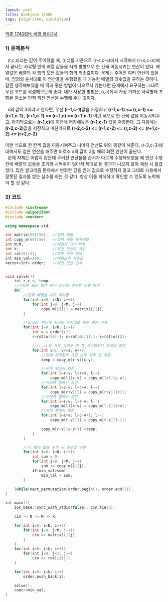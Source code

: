```yaml
---
layout: post
title: Baekjoon 17406
tags: [algorithm, simulation]
---
```


[백준 17406번: 배열 돌리기4](https://www.acmicpc.net/problem/17406)

### 1) 문제분석<br>
&nbsp;&nbsp;(r,c,s)라는 값이 주어졌을 때, (r,c)를 기준으로 (r-s,c-s)에서 시작해서 (r+s,c+s)에서 끝나는 사각형 안의 배열 값들을
시계 방향으로 한 칸씩 이동시키는 연산이 있다. 배열값은 배열의 각 행의 모든 값들의 합의 최솟값이다. 문제는 주어진 여러 연산이 있을 때, 임의의 순서대로 이 연산들을
수행했을 때 가능한 배열의 최솟값을 구하는 것이다. 잠깐 생각해보았을 때 딱히 좋은 방법이 떠오르지 않는다면 문제에서 요구하는 그대로 우선 코드를 작성해보는게 좋다. 
내가 사용한 방법은, (r,c)에서 가장 가까운 사각형에 포함된 원소들 먼저 회전 연산을 수행해 주는 것이다.<br><br>
&nbsp;&nbsp;s의 값이 3이라고 한다면, 우선 <b>(r-1,c-1)</b>값을 저장하고 <b>(r-1,c-1) <= (r,c-1) <= (r+1,c-1) , (r+1,c-1) <= (r+1,c) <= (r+1,c-1)</b> 
이런 식으로 한 칸씩 값을 이동시켜주고, 마지막으로는 <b>(r-1,c)</b>에 이전에 저장해놓은 <b>(r-1,c-1)</b> 값을 저장한다. 
그 다음에는 <b>(r-2,c-2)</b>값을 저장하고 마찬가지로 <b>(r-2,c-2) <= (r-1,c-2) <= (r,c-2) <= (r+1,c-2) <= (r+2,c-2)</b><br><br>
이런 식으로 한 칸씩 값을 이동시켜주고 나머지 연산도 위와 똑같이 해준다. (r-3,c-3)에 대해서도 같은 연산을 해주면 비로소 s의 값이 3일 때의 회전 연산이 끝난다.<br>
&nbsp;&nbsp;문제 자체는 어렵지 않은데 주어진 연산들을 순서가 다르게 수행해보았을 때 연산 수행 전에 배열의 값들을 초기화 시켜주지 않아서 제대로 된 결과가 나오지 않아
채점 시 틀렸었다. 많은 알고리즘 문제에서 변화한 값을 원래 값으로 수정하지 않고 그대로 사용해서 잘못된 결과를 얻는 실수를 하는 것 같다. 항상 이를 의식하고
확인할 수 있도록 노력해야 할 것 같다. <br>

### 2) 코드<br>
~~~cpp
#include <iostream>
#include <algorithm>
#include <vector>

using namespace std;

int matrix[50][50];  //입력 배열
int copy_m[50][50];  //입력 배열 복사배열
int N,M;             //배열의 크기 N*M
int k;               //회전 연산의 개수
int rot[6][3];       //회전 연산 정보
int min_val=1e9;     //배열값의 최솟값
vector<int> order;   //회전 연산 순서


void solve(){
    int r,c,s, temp;
    //가능한 모든 회전 연산 순서의 경우의 수를 따짐
    do{
        //입력 배열을 새로 복사함
        for(int i=0; i<N; i++){
            for(int j=0; j<M; j++)
                copy_m[i][j] = matrix[i][j];
        }

        //order 벡터에 저장된 순서대로 회전 연산 수행
        for(int i=0; i<k; i++){
            int o = order[i];
            r=rot[o][0]-1; c=rot[o][1]-1; s=rot[o][2];

            //(r,c)와 가장 가까운 안 쪽 사각형부터 차례로 회전
            for(int v=1; v<=s; v++){
                //현재 사각형의 가장 왼쪽 위의 값 저장
                temp = copy_m[r-v][c-v];

                //왼쪽 열에서 회전
                for(int l=r-v; l<r+v; l++)
                    copy_m[l][c-v] = copy_m[l+1][c-v];
                //아래쪽 행에서 회전
                for(int l=c-v; l<c+v; l++)
                    copy_m[r+v][l] = copy_m[r+v][l+1];
                //오른쪽 열에서 회전
                for(int l=r+v; l>r-v; l--)
                    copy_m[l][c+v] = copy_m[l-1][c+v];
                //위쪽 행에서 회전
                for(int l=c+v; l>c-v+1; l--)
                    copy_m[r-v][l] = copy_m[r-v][l-1];

                copy_m[r-v][c-v+1] =temp;
            }
        }

        //각 행의 합을 구한 뒤 최솟값 구함
        for(int i=0; i<N; i++){
            int sum = 0;
            for(int j=0; j<M; j++)
                sum += copy_m[i][j];
            if(min_val>sum)
                min_val = sum;
        }

    }while(next_permutation(order.begin(), order.end()));
}

int main(){
    ios_base::sync_with_stdio(false); cin.tie(0);

    cin >> N >> M >> k;

    for(int i=0; i<N; i++){
        for(int j=0; j<M; j++){
            cin >> matrix[i][j];
        }
    }
    for(int i=0; i<k; i++){
        for(int j=0; j<3; j++)
            cin >> rot[i][j];
    }

    for(int i=0; i<k; i++)
        order.push_back(i);

    solve();
    cout<<min_val;
}
~~~
